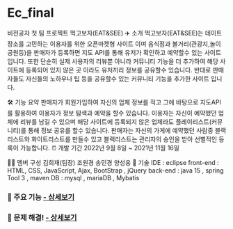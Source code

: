 # Ec_final
비전공자 첫 팀 프로젝트 먹고보자(EAT&SEE)
✈️ 소개
먹고보자(EAT&SEE)는 데이트 장소를 고민하는 이용자를 위한 오픈마켓형 사이트 이며 음식점과 볼거리(관광지,놀이공원등)을 판매자가 등록하면 지도 API를 통해 유저가 확인하고 예약할수 있는 사이트 입니다. 또한 단순히 실제 사용자의 리뷰뿐 아니라 커뮤니티 기능을 더 추가하여 해당 사이트에 등록되어 있지 않은 곳 이라도 유저끼리 정보를 공유할수 있습니다. 반대로 판매자들도 자신들의 노하우나 팁 등을 공유할수 있는 커뮤니티 기능을 추가한 사이트 입니다.

🛠 기능 요약
판매자가 회원가입하여 자신의 업체 정보를 적고 그에 바탕으로 지도API를 활용하여 이용자가 정보 탐색과 예약을 할수 있습니다.
이용자는 자신이 예약했던 업체에 리뷰를 남길 수 있으며 해당 사이트에 등록되지 않은 업체라도 플레이리스트(커뮤니티)를 통해 정보 공유를 할수 있습니다.
판매자는 자신의 가게에 예약했던 사람중 블랙리스트와 화이트리스트를 만들수 있고 블랙리스트는 관리자의 승인을 받아 선별적인 등록이 가능합니다.
⏰ 개발 기간
2022년 9월 8일 ~ 2021년 11월 16일

👩‍💻 멤버 구성
김희재(팀장)
조원경
송민경
양성웅
📌 기술
IDE : eclipse
front-end : HTML, CSS, JavaScript, Ajax, BootStrap , jQuery
back-end : java 15 , spring Tool 3 , maven
DB : mysql , mariaDB , Mybatis

### 📌 주요 기능 [ - 상세보기](https://github.com/jtheeeeee/we_are_traveling/wiki/%EC%A3%BC%EC%9A%94-%EA%B8%B0%EB%8A%A5-%EC%86%8C%EA%B0%9C)
 

### 📌 문제 해결! [ - 상세보기](https://github.com/jtheeeeee/we_are_traveling/wiki/%ED%8A%B8%EB%9F%AC%EB%B8%94-%EC%8A%88%ED%8C%85)
